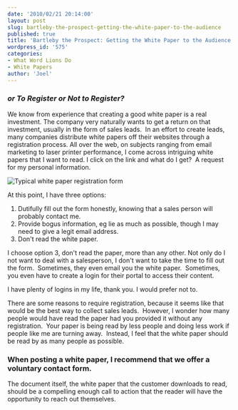 ```yaml
---
date: '2010/02/21 20:14:00'
layout: post
slug: bartleby-the-prospect-getting-the-white-paper-to-the-audience
published: true
title: 'Bartleby the Prospect: Getting the White Paper to the Audience'
wordpress_id: '575'
categories:
- What Word Lions Do
- White Papers
author: 'Joel'
---
```


### _or To Register or Not to Register?_




We know from experience that creating a good white paper is a real investment. The company very naturally wants to get a return on that investment, usually in the form of sales leads.  In an effort to create leads, many companies distribute white papers off their websites through a registration process. All over the web, on subjects ranging from email marketing to laser printer performance, I come across intriguing white papers that I want to read. I click on the link and what do I get?  A request for my personal information.

![Typical white paper registration form](http://wordlions.com/wp-content/uploads/2010/02/WhitePaperRegister.png)

At this point, I have three options:

1. Dutifully fill out the form honestly, knowing that a sales person will probably contact me.
2. Provide bogus information, eg lie as much as possible, though I may need to give a legit email address.
3. Don't read the white paper.


I choose option 3, don't read the paper, more than any other. Not only do I not want to deal with a salesperson, I don't want to take the time to fill out the form.  Sometimes, they even email you the white paper.  Sometimes, you even have to create a login for their portal to access their content.

I have plenty of logins in my life, thank you. I would prefer not to.

There are some reasons to require registration, because it seems like that would be the best way to collect sales leads.  However, I wonder how many people would have read the paper had you provided it without any registration.  Your paper is being read by less people and doing less work if people like me are turning away.  Instead, I feel that the white paper should be read by as many people as possible.


### When posting a white paper, I recommend that we offer a voluntary contact form.


The document itself, the white paper that the customer downloads to read, should be a compelling enough call to action that the reader will have the opportunity to reach out themselves.
